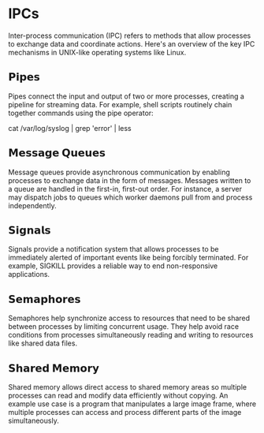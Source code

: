 # IPCs
Inter-process communication (IPC) refers to methods that allow processes to exchange data and coordinate actions. Here's an overview of the key IPC mechanisms in UNIX-like operating systems like Linux.

## 𝗣𝗶𝗽𝗲𝘀

Pipes connect the input and output of two or more processes, creating a pipeline for streaming data. For example, shell scripts routinely chain together commands using the pipe operator:

cat /var/log/syslog | grep 'error' | less

## 𝗠𝗲𝘀𝘀𝗮𝗴𝗲 𝗤𝘂𝗲𝘂𝗲𝘀

Message queues provide asynchronous communication by enabling processes to exchange data in the form of messages. Messages written to a queue are handled in the first-in, first-out order. For instance, a server may dispatch jobs to queues which worker daemons pull from and process independently.

## 𝗦𝗶𝗴𝗻𝗮𝗹𝘀

Signals provide a notification system that allows processes to be immediately alerted of important events like being forcibly terminated. For example, SIGKILL provides a reliable way to end non-responsive applications.

## 𝗦𝗲𝗺𝗮𝗽𝗵𝗼𝗿𝗲𝘀

Semaphores help synchronize access to resources that need to be shared between processes by limiting concurrent usage. They help avoid race conditions from processes simultaneously reading and writing to resources like shared data files.

## 𝗦𝗵𝗮𝗿𝗲𝗱 𝗠𝗲𝗺𝗼𝗿𝘆

Shared memory allows direct access to shared memory areas so multiple processes can read and modify data efficiently without copying. An example use case is a program that manipulates a large image frame, where multiple processes can access and process different parts of the image simultaneously.
